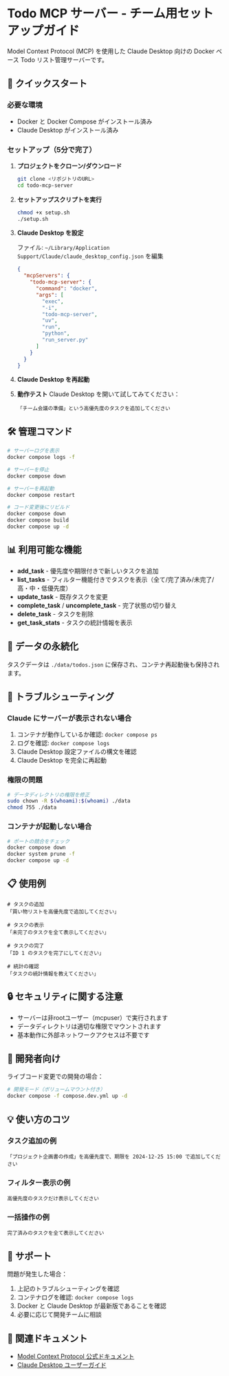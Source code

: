 # Todo MCP サーバー - チーム用セットアップガイド

Model Context Protocol (MCP) を使用した Claude Desktop 向けの Docker ベース Todo リスト管理サーバーです。

## 🚀 クイックスタート

### 必要な環境
- Docker と Docker Compose がインストール済み
- Claude Desktop がインストール済み

### セットアップ（5分で完了）

1. **プロジェクトをクローン/ダウンロード**
   ```bash
   git clone <リポジトリのURL>
   cd todo-mcp-server
   ```

2. **セットアップスクリプトを実行**
   ```bash
   chmod +x setup.sh
   ./setup.sh
   ```

3. **Claude Desktop を設定**
   
   ファイル: `~/Library/Application Support/Claude/claude_desktop_config.json` を編集
   
   ```json
   {
     "mcpServers": {
       "todo-mcp-server": {
         "command": "docker",
         "args": [
           "exec",
           "-i", 
           "todo-mcp-server",
           "uv",
           "run",
           "python", 
           "run_server.py"
         ]
       }
     }
   }
   ```

4. **Claude Desktop を再起動**

5. **動作テスト**
   Claude Desktop を開いて試してみてください：
   ```
   「チーム会議の準備」という高優先度のタスクを追加してください
   ```

## 🛠️ 管理コマンド

```bash
# サーバーログを表示
docker compose logs -f

# サーバーを停止
docker compose down

# サーバーを再起動
docker compose restart

# コード変更後にリビルド
docker compose down
docker compose build
docker compose up -d
```

## 📊 利用可能な機能

- **add_task** - 優先度や期限付きで新しいタスクを追加
- **list_tasks** - フィルター機能付きでタスクを表示（全て/完了済み/未完了/高・中・低優先度）
- **update_task** - 既存タスクを変更
- **complete_task** / **uncomplete_task** - 完了状態の切り替え
- **delete_task** - タスクを削除
- **get_task_stats** - タスクの統計情報を表示

## 💾 データの永続化

タスクデータは `./data/todos.json` に保存され、コンテナ再起動後も保持されます。

## 🔧 トラブルシューティング

### Claude にサーバーが表示されない場合
1. コンテナが動作しているか確認: `docker compose ps`
2. ログを確認: `docker compose logs`
3. Claude Desktop 設定ファイルの構文を確認
4. Claude Desktop を完全に再起動

### 権限の問題
```bash
# データディレクトリの権限を修正
sudo chown -R $(whoami):$(whoami) ./data
chmod 755 ./data
```

### コンテナが起動しない場合
```bash
# ポートの競合をチェック
docker compose down
docker system prune -f
docker compose up -d
```

## 📋 使用例

```
# タスクの追加
「買い物リストを高優先度で追加してください」

# タスクの表示
「未完了のタスクを全て表示してください」

# タスクの完了  
「ID 1 のタスクを完了にしてください」

# 統計の確認
「タスクの統計情報を教えてください」
```

## 🔒 セキュリティに関する注意

- サーバーは非rootユーザー（mcpuser）で実行されます
- データディレクトリは適切な権限でマウントされます
- 基本動作に外部ネットワークアクセスは不要です

## 📝 開発者向け

ライブコード変更での開発の場合：

```bash
# 開発モード（ボリュームマウント付き）
docker compose -f compose.dev.yml up -d
```

## 💡 使い方のコツ

### タスク追加の例
```
「プロジェクト企画書の作成」を高優先度で、期限を 2024-12-25 15:00 で追加してください
```

### フィルター表示の例
```
高優先度のタスクだけ表示してください
```

### 一括操作の例
```
完了済みのタスクを全て表示してください
```

## 🤝 サポート

問題が発生した場合：
1. 上記のトラブルシューティングを確認
2. コンテナログを確認: `docker compose logs`
3. Docker と Claude Desktop が最新版であることを確認
4. 必要に応じて開発チームに相談

## 📖 関連ドキュメント

- [Model Context Protocol 公式ドキュメント](https://modelcontextprotocol.io/)
- [Claude Desktop ユーザーガイド](https://claude.ai/help)

